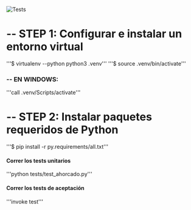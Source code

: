 ![Tests](https://github.com/agustindangelo/ahorcado-tdd/actions/workflows/github-actions.yml/badge.svg)

# -- STEP 1: Configurar e instalar un entorno virtual
'''$ virtualenv --python python3 .venv'''
'''$ source .venv/bin/activate'''

### -- EN WINDOWS:
'''call .venv/Scripts/activate'''

# -- STEP 2: Instalar paquetes requeridos de Python
'''$ pip install -r py.requirements/all.txt'''

#### Correr los tests unitarios
'''python tests/test_ahorcado.py'''

#### Correr los tests de aceptación
'''invoke test'''
